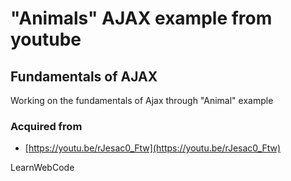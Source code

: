 
# "Animals" AJAX example from youtube


## Fundamentals of AJAX

Working on the fundamentals of Ajax through "Animal" example


### Acquired from

- [https://youtu.be/rJesac0_Ftw](https://youtu.be/rJesac0_Ftw)

LearnWebCode
